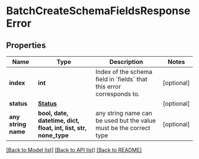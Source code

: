 # BatchCreateSchemaFieldsResponseError


## Properties
Name | Type | Description | Notes
------------ | ------------- | ------------- | -------------
**index** | **int** | Index of the schema field in &#x60;fields&#x60; that this error corresponds to. | [optional] 
**status** | [**Status**](Status.md) |  | [optional] 
**any string name** | **bool, date, datetime, dict, float, int, list, str, none_type** | any string name can be used but the value must be the correct type | [optional]

[[Back to Model list]](../README.md#documentation-for-models) [[Back to API list]](../README.md#documentation-for-api-endpoints) [[Back to README]](../README.md)



